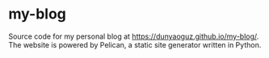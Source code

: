 # my-blog
Source code for my personal blog at https://dunyaoguz.github.io/my-blog/. The website is powered by Pelican, a static site generator written in Python.
